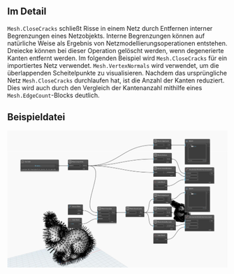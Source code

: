 ## Im Detail
`Mesh.CloseCracks` schließt Risse in einem Netz durch Entfernen interner Begrenzungen eines Netzobjekts. Interne Begrenzungen können auf natürliche Weise als Ergebnis von Netzmodellierungsoperationen entstehen. Dreiecke können bei dieser Operation gelöscht werden, wenn degenerierte Kanten entfernt werden. Im folgenden Beispiel wird `Mesh.CloseCracks` für ein importiertes Netz verwendet. `Mesh.VertexNormals` wird verwendet, um die überlappenden Scheitelpunkte zu visualisieren. Nachdem das ursprüngliche Netz `Mesh.CloseCracks` durchlaufen hat, ist die Anzahl der Kanten reduziert. Dies wird auch durch den Vergleich der Kantenanzahl mithilfe eines `Mesh.EdgeCount`-Blocks deutlich.

## Beispieldatei

![Example](./Autodesk.DesignScript.Geometry.Mesh.CloseCracks_img.jpg)
